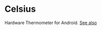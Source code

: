 # Celsius
Hardware Thermometer for Android. [See also](https://www.kernel.org/doc/Documentation/thermal/sysfs-api.txt)  
